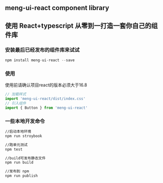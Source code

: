 ## meng-ui-react component library

## 使用 React+typescript 从零到一打造一套你自己的组件库

### 安装最后已经发布的组件库来试试

~~~javascript
npm install meng-ui-react --save
~~~

### 使用

使用前请确认项目react的版本必须大于16.8

~~~javascript
// 加载样式
import 'meng-ui-react/dist/index.css'
// 引入组件
import { Button } from 'meng-ui-react'
~~~



### 一些本地开发命令

~~~bash
//启动本地环境
npm run stroybook

//跑单元测试
npm test

//build可发布静态文件
npm run build

//发布到 npm
npm run publish
~~~